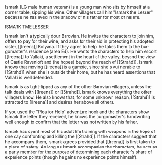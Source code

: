 Ismark (LG male human veteran) is a young man who sits by himself at a corner table, sipping his wine. Other villagers call him "lsmark the Lesser" because he has lived in the shadow of his father for most of his life.

lSMARK TME LESSER

Ismark isn't a typically dour Barovian. He invites the characters to join him, offers to pay for their wine, and asks for their aid in protecting his adopted sister, [[Ireena]] Kolyana. If they agree to help, he takes them to the bur­ gomaster's residence (area E4). He wants the characters to help him escort [[Ireena]] to Vallaki, a settlement in the heart of the valley, beyond the view of Castle Ravenloft and (he hopes) beyond the reach of [[Strahd]]. Ismark knows that moving [[Ireena]] is a gamble, since she's vul­ nerable to [[Strahd]] when she is outside their home, but he has heard assertions that Vallaki is well defended.

Ismark is as tight-lipped as any of the other Barovian villagers, unless the talk deals with [[Ireena]] or [[Strahd]]. Ismark knows everything the other villagers know. He also knows that, for some unknown reason, [[Strahd]] is attracted to [[Ireena]] and desires her above all others.

If you used the "Plea for Help" adventure hook and the characters show Ismark the letter they received, he knows the burgomaster's handwriting well enough to confirm that the letter was not written by his father.

Ismark has spent most of his adult life training with weapons in the hope of one day confronting and killing the [[Strahd]]. If the characters suggest that he accompany them, Ismark agrees provided that [[Ireena]] is first taken to a place of safety. As long as Ismark accompanies the characters, he acts as a party member for the purpose of determining each character's share of experience points (though he gains no experience points himself).